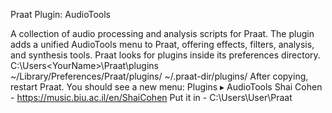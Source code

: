 Praat Plugin: AudioTools

A collection of audio processing and analysis scripts for Praat.
The plugin adds a unified AudioTools menu to Praat, offering effects, filters, analysis, and synthesis tools.
Praat looks for plugins inside its preferences directory.
C:\Users\<YourName>\Praat\plugins\
~/Library/Preferences/Praat/plugins/
~/.praat-dir/plugins/
After copying, restart Praat. You should see a new menu: Plugins ▸ AudioTools
Shai Cohen - https://music.biu.ac.il/en/ShaiCohen
Put it in - C:\Users\User\Praat
